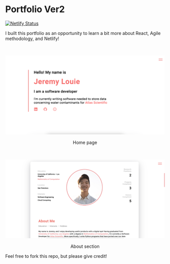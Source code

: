 # Portfolio Ver2
[![Netlify Status](https://api.netlify.com/api/v1/badges/a2ddbdd6-e029-4b8e-88b8-a41383654178/deploy-status)](https://app.netlify.com/sites/jeremylouie/deploys)


I built this portfolio as an opportunity to learn a bit more about React, Agile methodology, and Netlify!

<br>

![Alt text](src/assets/home.png?raw=true "Title")
<p align="center">
  Home page
</p>

<br>

![Alt text](src/assets/about.png?raw=true "Title")
<p align="center">
  About section
</p>

Feel free to fork this repo, but please give credit!
